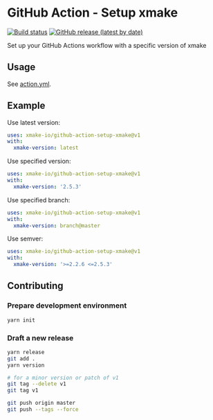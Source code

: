 # GitHub Action - Setup xmake

[![Build status](https://github.com/xmake-io/github-action-setup-xmake/workflows/test/badge.svg)](https://github.com/xmake-io/github-action-setup-xmake/actions)
[![GitHub release (latest by date)](https://img.shields.io/github/v/release/xmake-io/github-action-setup-xmake)](https://github.com/marketplace/actions/setup-xmake)

Set up your GitHub Actions workflow with a specific version of xmake

## Usage

See [action.yml](./action.yml).

## Example

Use latest version:

```yml
uses: xmake-io/github-action-setup-xmake@v1
with:
  xmake-version: latest
```

Use specified version:

```yml
uses: xmake-io/github-action-setup-xmake@v1
with:
  xmake-version: '2.5.3'
```

Use specified branch:

```yml
uses: xmake-io/github-action-setup-xmake@v1
with:
  xmake-version: branch@master
```

Use semver:

```yml
uses: xmake-io/github-action-setup-xmake@v1
with:
  xmake-version: '>=2.2.6 <=2.5.3'
```

## Contributing

### Prepare development environment

```bash
yarn init
```

### Draft a new release

```bash
yarn release
git add .
yarn version

# for a minor version or patch of v1
git tag --delete v1
git tag v1

git push origin master
git push --tags --force
```
